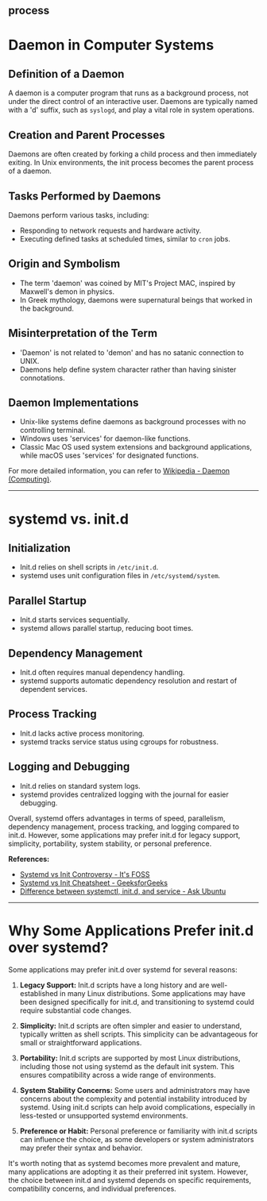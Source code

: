 ## process 
# Daemon in Computer Systems

## Definition of a Daemon

A daemon is a computer program that runs as a background process, not under the direct control of an interactive user. Daemons are typically named with a 'd' suffix, such as `syslogd`, and play a vital role in system operations.

## Creation and Parent Processes

Daemons are often created by forking a child process and then immediately exiting. In Unix environments, the init process becomes the parent process of a daemon.

## Tasks Performed by Daemons

Daemons perform various tasks, including:
- Responding to network requests and hardware activity.
- Executing defined tasks at scheduled times, similar to `cron` jobs.

## Origin and Symbolism

- The term 'daemon' was coined by MIT's Project MAC, inspired by Maxwell's demon in physics.
- In Greek mythology, daemons were supernatural beings that worked in the background.

## Misinterpretation of the Term

- 'Daemon' is not related to 'demon' and has no satanic connection to UNIX.
- Daemons help define system character rather than having sinister connotations.

## Daemon Implementations

- Unix-like systems define daemons as background processes with no controlling terminal.
- Windows uses 'services' for daemon-like functions.
- Classic Mac OS used system extensions and background applications, while macOS uses 'services' for designated functions.

For more detailed information, you can refer to [Wikipedia - Daemon (Computing)](https://en.wikipedia.org/wiki/Daemon_%28computing%29).

---

# systemd vs. init.d

## Initialization

- Init.d relies on shell scripts in `/etc/init.d`.
- systemd uses unit configuration files in `/etc/systemd/system`.

## Parallel Startup

- Init.d starts services sequentially.
- systemd allows parallel startup, reducing boot times.

## Dependency Management

- Init.d often requires manual dependency handling.
- systemd supports automatic dependency resolution and restart of dependent services.

## Process Tracking

- Init.d lacks active process monitoring.
- systemd tracks service status using cgroups for robustness.

## Logging and Debugging

- Init.d relies on standard system logs.
- systemd provides centralized logging with the journal for easier debugging.

Overall, systemd offers advantages in terms of speed, parallelism, dependency management, process tracking, and logging compared to init.d. However, some applications may prefer init.d for legacy support, simplicity, portability, system stability, or personal preference.

**References:**
- [Systemd vs Init Controversy - It's FOSS](https://itsfoss.com/systemd-vs-init-controversy/)
- [Systemd vs Init Cheatsheet - GeeksforGeeks](https://www.geeksforgeeks.org/systemd-vs-init-cheatsheet-for-linux/)
- [Difference between systemctl, init.d, and service - Ask Ubuntu](https://askubuntu.com/questions/911994/difference-between-systemctl-init-d-and-service)

---

# Why Some Applications Prefer init.d over systemd?

Some applications may prefer init.d over systemd for several reasons:

1. **Legacy Support:** Init.d scripts have a long history and are well-established in many Linux distributions. Some applications may have been designed specifically for init.d, and transitioning to systemd could require substantial code changes.

2. **Simplicity:** Init.d scripts are often simpler and easier to understand, typically written as shell scripts. This simplicity can be advantageous for small or straightforward applications.

3. **Portability:** Init.d scripts are supported by most Linux distributions, including those not using systemd as the default init system. This ensures compatibility across a wide range of environments.

4. **System Stability Concerns:** Some users and administrators may have concerns about the complexity and potential instability introduced by systemd. Using init.d scripts can help avoid complications, especially in less-tested or unsupported systemd environments.

5. **Preference or Habit:** Personal preference or familiarity with init.d scripts can influence the choice, as some developers or system administrators may prefer their syntax and behavior.

It's worth noting that as systemd becomes more prevalent and mature, many applications are adopting it as their preferred init system. However, the choice between init.d and systemd depends on specific requirements, compatibility concerns, and individual preferences.

